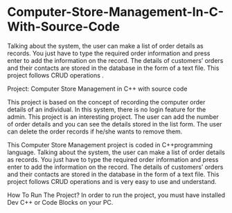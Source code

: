 # Computer-Store-Management-In-C-With-Source-Code
Talking about the system, the user can make a list of order details as records. You just have to type the required order information and press enter to add the information on the record. The details of customers’ orders and their contacts are stored in the database in the form of a text file. This project follows CRUD operations .

Project: Computer Store Management in C++ with source code

This project is based on the concept of recording the computer order details of an individual. In this system, there is no login feature for the admin. This project is an interesting project. The user can add the number of order details and you can see the details stored in the list form. The user can delete the order records if he/she wants to remove them.

This Computer Store Management project is coded in C++programming language. Talking about the system, the user can make a list of order details as records. You just have to type the required order information and press enter to add the information on the record. The details of customers’ orders and their contacts are stored in the database in the form of a text file. This project follows CRUD operations and is very easy to use and understand.

How To Run The Project?
In order to run the project, you must have installed Dev C++ or Code Blocks on your PC.

